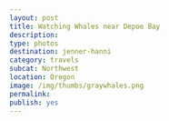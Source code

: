 ```yaml
---
layout: post
title: Watching Whales near Depoe Bay
description: 
type: photos
destination: jenner-hanni
category: travels
subcat: Northwest
location: Oregon
image: /img/thumbs/graywhales.png
permalink: 
publish: yes
---
```


<p><a href="https://jenner.smugmug.com/North-America/2016-Gray-Whales-at-Depoe-Bay/i-nKhRmJx/0/M/IMG_0527-M.png">
<img src="https://jenner.smugmug.com/North-America/2016-Gray-Whales-at-Depoe-Bay/i-nKhRmJx/0/M/IMG_0527-M.png" alt=""></a></p>

<p><a href="https://jenner.smugmug.com/North-America/2016-Gray-Whales-at-Depoe-Bay/i-s82VkpJ/0/M/IMG_0526-M.png">
<img src="https://jenner.smugmug.com/North-America/2016-Gray-Whales-at-Depoe-Bay/i-s82VkpJ/0/M/IMG_0526-M.png" alt=""></a></p>

<p><a href="https://jenner.smugmug.com/North-America/2016-Gray-Whales-at-Depoe-Bay/i-B43J6bQ/0/M/IMG_0531-M.png">
<img src="https://jenner.smugmug.com/North-America/2016-Gray-Whales-at-Depoe-Bay/i-B43J6bQ/0/M/IMG_0531-M.png" alt=""></a></p>

<p><a href="https://jenner.smugmug.com/North-America/2016-Gray-Whales-at-Depoe-Bay/i-4BwLdJP/0/M/IMG_0530-M.png">
<img src="https://jenner.smugmug.com/North-America/2016-Gray-Whales-at-Depoe-Bay/i-4BwLdJP/0/M/IMG_0530-M.png" alt=""></a></p>


